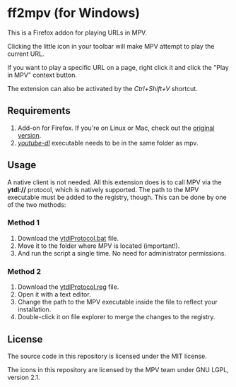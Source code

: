 ff2mpv (for Windows)
======

This is a Firefox addon for playing URLs in MPV.

Clicking the little icon in your toolbar will make MPV attempt to play the current URL.

If you want to play a specific URL on a page, right click it and click the "Play in MPV"
context button.

The extension can also be activated by the *Ctrl+Shift+V* shortcut.

## Requirements

1. Add-on for Firefox. If you're on Linux or Mac, check out the [original version](https://github.com/woodruffw/ff2mpv).
2. *[youtube-dl](http://ytdl-org.github.io/youtube-dl)* executable needs to be in the same folder as mpv.

## Usage
A native client is not needed. All this extension does is to call MPV via the **ytdl://** protocol, which is natively supported. The path to the MPV executable must be added to the registry, though. This can be done by one of the two methods:

### Method 1
1. Download the [ytdlProtocol.bat](https://github.com/eastmarch/ff2mpv/archive/master.zip) file.
2. Move it to the folder where MPV is located (important!).
3. And run the script a single time. No need for administrator permissions.

### Method 2
1. Download the [ytdlProtocol.reg](https://github.com/eastmarch/ff2mpv/archive/master.zip) file.
2. Open it with a text editor.
3. Change the path to the MPV executable inside the file to reflect your installation.
3. Double-click it on file explorer to merge the changes to the registry.

## License

The source code in this repository is licensed under the MIT license.

The icons in this repository are licensed by the MPV team under GNU LGPL, version 2.1.
